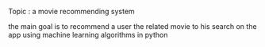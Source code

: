 Topic : a movie recommending system

the main goal is to recommend a user the related movie to his search on the app using machine learning algorithms in python 
